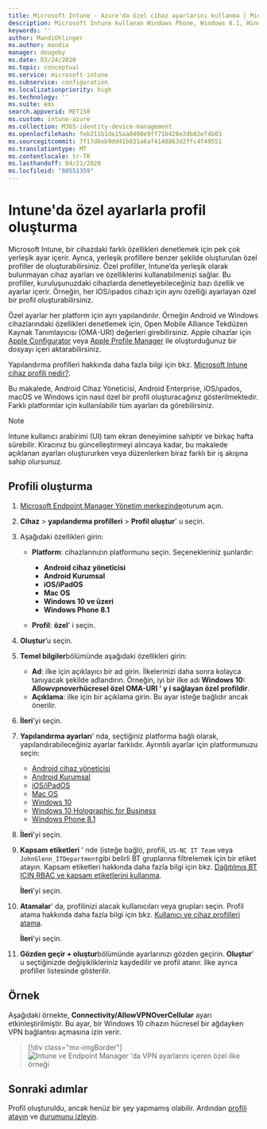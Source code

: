 ```yaml
---
title: Microsoft Intune - Azure'da özel cihaz ayarlarını kullanma | Microsoft Docs
description: Microsoft Intune kullanan Windows Phone, Windows 8.1, Windows 10 ve üzeri, Android Cihaz Yöneticisi, Android Enterprise, macOS ve iOS/ıpados cihazları için özel ayarları kullanmak üzere bir profil ekleyin veya oluşturun.
keywords: ''
author: MandiOhlinger
ms.author: mandia
manager: dougeby
ms.date: 03/24/2020
ms.topic: conceptual
ms.service: microsoft-intune
ms.subservice: configuration
ms.localizationpriority: high
ms.technology: ''
ms.suite: ems
search.appverid: MET150
ms.custom: intune-azure
ms.collection: M365-identity-device-management
ms.openlocfilehash: feb211b1de15aa0400e9ff71b428e2db02ef4b03
ms.sourcegitcommit: 7f17d6eb9dd41b031a6af4148863d2ffc4f49551
ms.translationtype: MT
ms.contentlocale: tr-TR
ms.lasthandoff: 04/21/2020
ms.locfileid: "80551359"
---
```

# <a name="create-a-profile-with-custom-settings-in-intune"></a>Intune'da özel ayarlarla profil oluşturma

Microsoft Intune, bir cihazdaki farklı özellikleri denetlemek için pek çok yerleşik ayar içerir. Ayrıca, yerleşik profillere benzer şekilde oluşturulan özel profiller de oluşturabilirsiniz. Özel profiller, Intune’da yerleşik olarak bulunmayan cihaz ayarları ve özelliklerini kullanabilmenizi sağlar. Bu profiller, kuruluşunuzdaki cihazlarda denetleyebileceğiniz bazı özellik ve ayarlar içerir. Örneğin, her iOS/ıpados cihazı için aynı özelliği ayarlayan özel bir profil oluşturabilirsiniz.

Özel ayarlar her platform için ayrı yapılandırılır. Örneğin Android ve Windows cihazlarındaki özellikleri denetlemek için, Open Mobile Alliance Tekdüzen Kaynak Tanımlayıcısı (OMA-URI) değerleri girebilirsiniz. Apple cihazlar için [Apple Configurator](https://itunes.apple.com/us/app/apple-configurator-2/id1037126344?mt=12) veya [Apple Profile Manager](https://support.apple.com/profile-manager) ile oluşturduğunuz bir dosyayı içeri aktarabilirsiniz.

Yapılandırma profilleri hakkında daha fazla bilgi için bkz. [Microsoft Intune cihaz profili nedir?](device-profiles.md).

Bu makalede, Android Cihaz Yöneticisi, Android Enterprise, iOS/ıpados, macOS ve Windows için nasıl özel bir profil oluşturacağınız gösterilmektedir. Farklı platformlar için kullanılabilir tüm ayarları da görebilirsiniz.

> [!NOTE]
> Intune kullanıcı arabirimi (UI) tam ekran deneyimine sahiptir ve birkaç hafta sürebilir. Kiracınız bu güncelleştirmeyi alıncaya kadar, bu makalede açıklanan ayarları oluştururken veya düzenlerken biraz farklı bir iş akışına sahip olursunuz.

## <a name="create-the-profile"></a>Profili oluşturma

1. [Microsoft Endpoint Manager Yönetim merkezinde](https://go.microsoft.com/fwlink/?linkid=2109431)oturum açın.
2. **Cihaz** > **yapılandırma profilleri** > **Profil oluştur**' u seçin.
3. Aşağıdaki özellikleri girin:

    - **Platform**: cihazlarınızın platformunu seçin. Seçenekleriniz şunlardır:  

        - **Android cihaz yöneticisi**
        - **Android Kurumsal**
        - **iOS/iPadOS**
        - **Mac OS**
        - **Windows 10 ve üzeri**
        - **Windows Phone 8.1**

    - **Profil**: **özel**' i seçin.

4. **Oluştur**’u seçin.
5. **Temel bilgiler**bölümünde aşağıdaki özellikleri girin:

    - **Ad**: ilke için açıklayıcı bir ad girin. İlkelerinizi daha sonra kolayca tanıyacak şekilde adlandırın. Örneğin, iyi bir ilke adı **Windows 10: Allowvpnoverhücresel özel OMA-URI ' y i sağlayan özel profildir**.
    - **Açıklama**: ilke için bir açıklama girin. Bu ayar isteğe bağlıdır ancak önerilir.

6. **İleri**’yi seçin.

7. **Yapılandırma ayarları**' nda, seçtiğiniz platforma bağlı olarak, yapılandırabileceğiniz ayarlar farklıdır. Ayrıntılı ayarlar için platformunuzu seçin:

    - [Android cihaz yöneticisi](custom-settings-android.md)
    - [Android Kurumsal](custom-settings-android-for-work.md)
    - [iOS/iPadOS](custom-settings-ios.md)
    - [Mac OS](custom-settings-macos.md)
    - [Windows 10](custom-settings-windows-10.md)
    - [Windows 10 Holographic for Business](custom-settings-windows-holographic.md)
    - [Windows Phone 8.1](custom-settings-windows-phone-8-1.md)

8. **İleri**’yi seçin.
9. **Kapsam etiketleri** ' nde (isteğe bağlı), profili, `US-NC IT Team` veya `JohnGlenn_ITDepartment`gibi belirli BT gruplarına filtrelemek için bir etiket atayın. Kapsam etiketleri hakkında daha fazla bilgi için bkz. [Dağıtılmış BT IÇIN RBAC ve kapsam etiketlerini kullanma](../fundamentals/scope-tags.md).

    **İleri**’yi seçin.

10. **Atamalar**' da, profilinizi alacak kullanıcıları veya grupları seçin. Profil atama hakkında daha fazla bilgi için bkz. [Kullanıcı ve cihaz profilleri atama](device-profile-assign.md).

    **İleri**’yi seçin.

11. **Gözden geçir + oluştur**bölümünde ayarlarınızı gözden geçirin. **Oluştur**' u seçtiğinizde değişiklikleriniz kaydedilir ve profil atanır. İlke ayrıca profiller listesinde gösterilir.

## <a name="example"></a>Örnek

Aşağıdaki örnekte, **Connectivity/AllowVPNOverCellular** ayarı etkinleştirilmiştir. Bu ayar, bir Windows 10 cihazın hücresel bir ağdayken VPN bağlantısı açmasına izin verir.

> [!div class="mx-imgBorder"]
> ![Intune ve Endpoint Manager 'da VPN ayarlarını içeren özel ilke örneği](./media/custom-settings-configure/custom-policy-example.png)

## <a name="next-steps"></a>Sonraki adımlar

Profil oluşturuldu, ancak henüz bir şey yapmamış olabilir. Ardından [profili atayın](device-profile-assign.md) ve [durumunu izleyin](device-profile-monitor.md).
